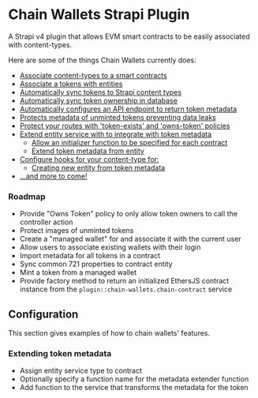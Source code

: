# Chain Wallets Strapi Plugin

A Strapi v4 plugin that allows EVM smart contracts to be easily associated with content-types.

Here are some of the things Chain Wallets currently does:

- [Associate content-types to a smart contracts](docs/contracts-content.md)
- [Associate a tokens with entities](docs/contracts-content.md)
- [Automatically sync tokens to Strapi content types](docs/syncing-tokens.md)
- [Automatically sync token ownership in database](docs/syncing-tokens.md)
- [Automatically configures an API endpoint to return token metadata](docs/metadata-api.md)
- [Protects metadata of unminted tokens preventing data leaks](docs/metadata-api.md)
- [Protect your routes with 'token-exists' and 'owns-token' policies](docs/policies.md)
- [Extend entity service with to integrate with token metadata](docs/hooks.md#service-functions)
  - [Allow an initializer function to be specified for each contract](docs/hooks.md#initializeEntity)
  - [Extend token metadata from entity](docs/hooks.md#extendtokenmetadata)
- [Configure hooks for your content-type for:](docs/hooks.md#model-lifecycle)
  - [Creating new entity from token metadata](docs/hooks.md#beforecreate)
- [...and more to come!](docs/TODO.md)

### Roadmap

- Provide "Owns Token" policy to only allow token owners to call the controller action
- Protect images of unminted tokens
- Create a "managed wallet" for and associate it with the current user
- Allow users to associate existing wallets with their login
- Import metadata for all tokens in a contract
- Sync common 721 properties to contract entity
- Mint a token from a managed wallet
- Provide factory method to return an initialized EthersJS contract instance from the `plugin::chain-wallets.chain-contract` service

## Configuration

This section gives examples of how to chain wallets' features.

### Extending token metadata

- Assign entity service type to contract
- Optionally specify a function name for the metadata extender function
- Add function to the service that transforms the metadata for the token
